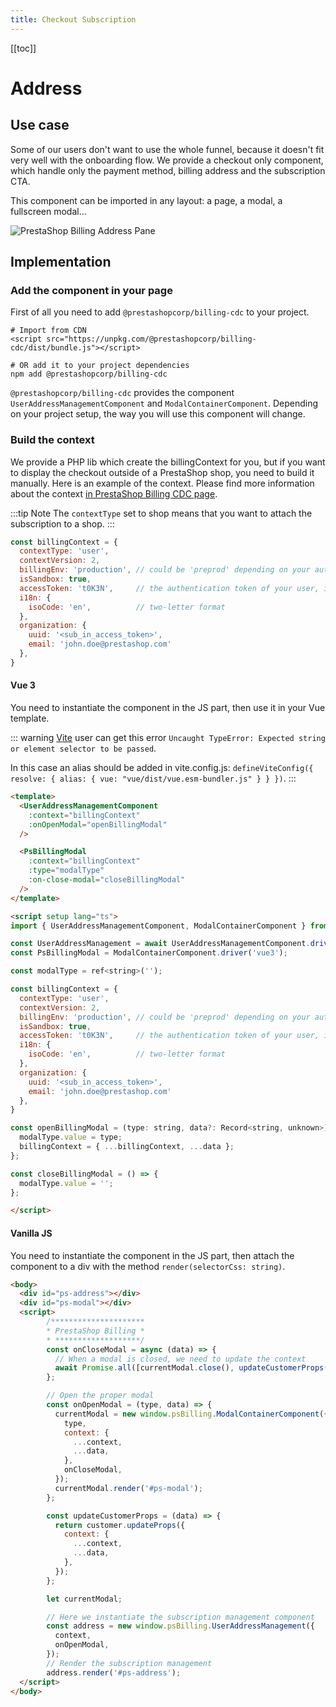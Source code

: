 ```yaml
---
title: Checkout Subscription
---
```


[[toc]]

# Address

## Use case

Some of our users don't want to use the whole funnel, because it doesn't fit very well with the onboarding flow. We provide a checkout only component, which handle only the payment method, billing address and the subscription CTA.

This component can be imported in any layout: a page, a modal, a fullscreen modal...

![PrestaShop Billing Address Pane](/assets/images/billing/ps_billing_address_pane.png)

## Implementation

### Add the component in your page

First of all you need to add `@prestashopcorp/billing-cdc` to your project.

```
# Import from CDN
<script src="https://unpkg.com/@prestashopcorp/billing-cdc/dist/bundle.js"></script>

# OR add it to your project dependencies
npm add @prestashopcorp/billing-cdc
```

`@prestashopcorp/billing-cdc` provides the component `UserAddressManagementComponent` and `ModalContainerComponent`. Depending on your project setup, the way you will use this component will change.

### Build the context

We provide a PHP lib which create the billingContext for you, but if you want to display the checkout outside of a PrestaShop shop, you need to build it manually. Here is an example of the context. Please find more information about the context [in PrestaShop Billing CDC page](http://localhost:8080/5-prestashop-billing/6-references/3-billing-cdc/#context).

:::tip Note
The `contextType` set to shop means that you want to attach the subscription to a shop.
:::


```javascript
const billingContext = {
  contextType: 'user',
  contextVersion: 2,
  billingEnv: 'production', // could be 'preprod' depending on your authentication configuration
  isSandbox: true,
  accessToken: 't0K3N',     // the authentication token of your user, it should contain the scope "subscription.write"
  i18n: {
    isoCode: 'en',          // two-letter format
  },
  organization: {
    uuid: '<sub_in_access_token>',
    email: 'john.doe@prestashop.com'
  },
}
```

#### Vue 3

You need to instantiate the component in the JS part, then use it in your Vue template.

::: warning
[Vite](https://vitejs.dev/) user can get this error `Uncaught TypeError: Expected string or element selector to be passed`.

In this case an alias should be added in vite.config.js: `defineViteConfig({ resolve: { alias: { vue: "vue/dist/vue.esm-bundler.js" } } })`.
:::

```html
<template>
  <UserAddressManagementComponent
    :context="billingContext"
    :onOpenModal="openBillingModal"
  />

  <PsBillingModal
    :context="billingContext"
    :type="modalType"
    :on-close-modal="closeBillingModal"
  />
</template>

<script setup lang="ts">
import { UserAddressManagementComponent, ModalContainerComponent } from '@prestashopcorp/billing-cdc';

const UserAddressManagement = await UserAddressManagementComponent.driver('vue3');
const PsBillingModal = ModalContainerComponent.driver('vue3');

const modalType = ref<string>('');

const billingContext = {
  contextType: 'user',
  contextVersion: 2,
  billingEnv: 'production', // could be 'preprod' depending on your authentication configuration
  isSandbox: true,
  accessToken: 't0K3N',     // the authentication token of your user, it should contain the scope "subscription.write"
  i18n: {
    isoCode: 'en',          // two-letter format
  },
  organization: {
    uuid: '<sub_in_access_token>',
    email: 'john.doe@prestashop.com'
  },
}

const openBillingModal = (type: string, data?: Record<string, unknown>) => {
  modalType.value = type;
  billingContext = { ...billingContext, ...data };
};

const closeBillingModal = () => {
  modalType.value = '';
};

</script>
```

#### Vanilla JS

You need to instantiate the component in the JS part, then attach the component to a div with the method `render(selectorCss: string)`.

```html
<body>
  <div id="ps-address"></div>
  <div id="ps-modal"></div>
  <script>
        /*********************
        * PrestaShop Billing *
        * *******************/
        const onCloseModal = async (data) => {
          // When a modal is closed, we need to update the context
          await Promise.all([currentModal.close(), updateCustomerProps(data)]);
        };

        // Open the proper modal
        const onOpenModal = (type, data) => {
          currentModal = new window.psBilling.ModalContainerComponent({
            type,
            context: {
              ...context,
              ...data,
            },
            onCloseModal,
          });
          currentModal.render('#ps-modal');
        };

        const updateCustomerProps = (data) => {
          return customer.updateProps({
            context: {
              ...context,
              ...data,
            },
          });
        };

        let currentModal;

        // Here we instantiate the subscription management component
        const address = new window.psBilling.UserAddressManagement({
          context,
          onOpenModal,
        });
        // Render the subscription management
        address.render('#ps-address');
  </script>
</body>
```
